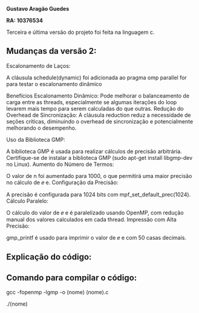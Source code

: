 **Gustavo Aragão Guedes**

**RA: 10376534**

Terceira e última versão do projeto foi feita na linguagem c.



## Mudanças da versão 2:

Escalonamento de Laços:

A cláusula schedule(dynamic) foi adicionada ao pragma omp parallel for para testar o escalonamento dinâmico

Benefícios 
Escalonamento Dinâmico:
Pode melhorar o balanceamento de carga entre as threads, especialmente se algumas iterações do loop levarem mais tempo para serem calculadas do que outras.
Redução do Overhead de Sincronização:
A cláusula reduction reduz a necessidade de seções críticas, diminuindo o overhead de sincronização e potencialmente melhorando o desempenho.

Uso da Biblioteca GMP:

A biblioteca GMP é usada para realizar cálculos de precisão arbitrária. Certifique-se de instalar a biblioteca GMP (sudo apt-get install libgmp-dev no Linux).
Aumento do Número de Termos:

O valor de n foi aumentado para 1000, o que permitirá uma maior precisão no cálculo de 𝑒
e.
Configuração da Precisão:

A precisão é configurada para 1024 bits com mpf_set_default_prec(1024).
Cálculo Paralelo:

O cálculo do valor de 
𝑒
e é paralelizado usando OpenMP, com redução manual dos valores calculados em cada thread.
Impressão com Alta Precisão:

gmp_printf é usado para imprimir o valor de 
𝑒
e com 50 casas decimais.

## Explicação do código:





## Comando para compilar o código:

gcc -fopenmp -lgmp -o (nome) (nome).c


./(nome)
